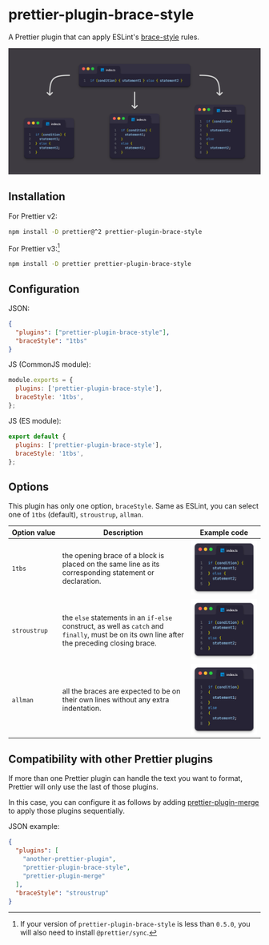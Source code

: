 # prettier-plugin-brace-style

A Prettier plugin that can apply ESLint's [brace-style](https://eslint.org/docs/latest/rules/brace-style) rules.

![A use case for this plugin.](.github/banner.png)

## Installation

For Prettier v2:

```sh
npm install -D prettier@^2 prettier-plugin-brace-style
```

For Prettier v3:[^1]

```sh
npm install -D prettier prettier-plugin-brace-style
```

[^1]: If your version of `prettier-plugin-brace-style` is less than `0.5.0`, you will also need to install `@prettier/sync`.

## Configuration

JSON:

```json
{
  "plugins": ["prettier-plugin-brace-style"],
  "braceStyle": "1tbs"
}
```

JS (CommonJS module):

```javascript
module.exports = {
  plugins: ['prettier-plugin-brace-style'],
  braceStyle: '1tbs',
};
```

JS (ES module):

```javascript
export default {
  plugins: ['prettier-plugin-brace-style'],
  braceStyle: '1tbs',
};
```

## Options

This plugin has only one option, `braceStyle`. Same as ESLint, you can select one of `1tbs` (default), `stroustrup`, `allman`.

<!-- prettier-ignore -->
Option&nbsp;value | Description | Example&nbsp;code
--- | --- | ---
`1tbs` | the opening brace of a block is placed on the same line as its corresponding statement or declaration. | ![example code of 1tbs option](.github/1tbs.png)
`stroustrup` | the `else` statements in an `if-else` construct, as well as `catch` and `finally`, must be on its own line after the preceding closing brace. | ![example code of stroustrup option](.github/stroustrup.png)
`allman` | all the braces are expected to be on their own lines without any extra indentation. | ![example code of allman option](.github/allman.png)

## Compatibility with other Prettier plugins

If more than one Prettier plugin can handle the text you want to format, Prettier will only use the last of those plugins.

In this case, you can configure it as follows by adding [prettier-plugin-merge](https://github.com/ony3000/prettier-plugin-merge) to apply those plugins sequentially.

JSON example:

<!-- prettier-ignore -->
```json
{
  "plugins": [
    "another-prettier-plugin",
    "prettier-plugin-brace-style",
    "prettier-plugin-merge"
  ],
  "braceStyle": "stroustrup"
}
```
